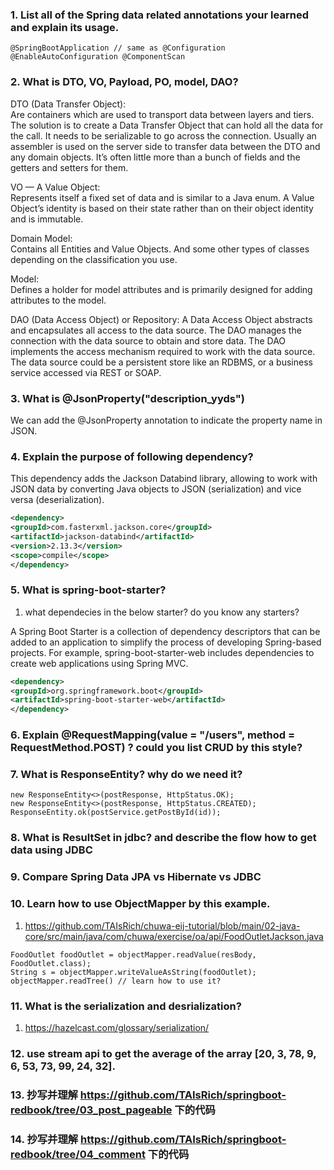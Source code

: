 ### 1. List all of the Spring data related annotations your learned and explain its usage.  

```
@SpringBootApplication // same as @Configuration @EnableAutoConfiguration @ComponentScan

```

### 2. What is DTO, VO, Payload, PO, model, DAO?  

DTO (Data Transfer Object):  
Are containers which are used to transport data between layers and tiers. The solution is to create a Data Transfer 
Object that can hold all the data for the call. It needs to be serializable to go across the connection. Usually an 
assembler is used on the server side to transfer data between the DTO and any domain objects. It’s often little more 
than a bunch of fields and the getters and setters for them.  

VO — A Value Object:  
Represents itself a fixed set of data and is similar to a Java enum. A Value Object’s identity is based on their state 
rather than on their object identity and is immutable.  

Domain Model:  
Contains all Entities and Value Objects. And some other types of classes depending on the classification you use.  

Model:   
Defines a holder for model attributes and is primarily designed for adding attributes to the model.  

DAO (Data Access Object) or Repository:
A Data Access Object abstracts and encapsulates all access to the data source. The DAO manages the connection with the 
data source to obtain and store data. The DAO implements the access mechanism required to work with the data source. 
The data source could be a persistent store like an RDBMS, or a business service accessed via REST or SOAP.

### 3. What is @JsonProperty("description_yyds")

We can add the @JsonProperty annotation to indicate the property name in JSON.


### 4. Explain the purpose of following dependency?

This dependency adds the Jackson Databind library, allowing to work with JSON data by converting Java objects to 
JSON (serialization) and vice versa (deserialization).

```xml 
<dependency>
<groupId>com.fasterxml.jackson.core</groupId>
<artifactId>jackson-databind</artifactId>
<version>2.13.3</version>
<scope>compile</scope>
</dependency>
```

### 5. What is spring-boot-starter?
   1. what dependecies in the below starter? do you know any starters?  

A Spring Boot Starter is a collection of dependency descriptors that can be added to an application to simplify the 
process of developing Spring-based projects. For example, spring-boot-starter-web includes dependencies to create web 
applications using Spring MVC.

```xml
<dependency>
<groupId>org.springframework.boot</groupId>
<artifactId>spring-boot-starter-web</artifactId>
</dependency>
```

### 6. Explain @RequestMapping(value = "/users", method = RequestMethod.POST) ? could you list CRUD by this style?
### 7. What is ResponseEntity? why do we need it?

```
new ResponseEntity<>(postResponse, HttpStatus.OK);
new ResponseEntity<>(postResponse, HttpStatus.CREATED);
ResponseEntity.ok(postService.getPostById(id));
```

### 8. What is ResultSet in jdbc? and describe the flow how to get data using JDBC
### 9. Compare Spring Data JPA vs Hibernate vs JDBC

### 10. Learn how to use ObjectMapper by this example.
1. https://github.com/TAIsRich/chuwa-eij-tutorial/blob/main/02-java-core/src/main/java/com/chuwa/exercise/oa/api/FoodOutletJackson.java
```
FoodOutlet foodOutlet = objectMapper.readValue(resBody, FoodOutlet.class);
String s = objectMapper.writeValueAsString(foodOutlet);
objectMapper.readTree() // learn how to use it?
```

### 11. What is the serialization and desrialization?
1. https://hazelcast.com/glossary/serialization/

### 12. use stream api to get the average of the array [20, 3, 78, 9, 6, 53, 73, 99, 24, 32].
### 13. 抄写并理解 https://github.com/TAIsRich/springboot-redbook/tree/03_post_pageable 下的代码
### 14. 抄写并理解 https://github.com/TAIsRich/springboot-redbook/tree/04_comment 下的代码